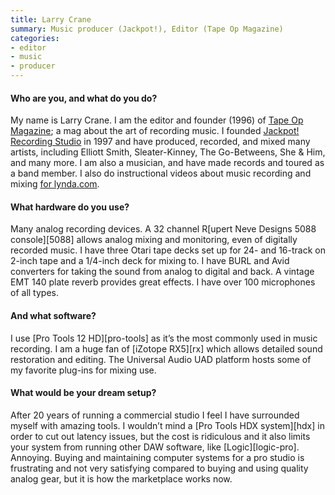 ```yaml
---
title: Larry Crane
summary: Music producer (Jackpot!), Editor (Tape Op Magazine)
categories:
- editor
- music
- producer
---
```


#### Who are you, and what do you do?

My name is Larry Crane. I am the editor and founder (1996) of [Tape Op Magazine](http://tapeop.com/ "Larry's music recording magazine."); a mag about the art of recording music. I founded [Jackpot! Recording Studio](http://jackpotrecording.com/ "Larry's recording studio.") in 1997 and have produced, recorded, and mixed many artists, including Elliott Smith, Sleater-Kinney, The Go-Betweens, She & Him, and many more. I am also a musician, and have made records and toured as a band member. I also do instructional videos about music recording and mixing [for lynda.com](https://www.lynda.com/Larry-Crane/1873217-1.html "Larry's Lynda.com page."). 

#### What hardware do you use?

Many analog recording devices. A 32 channel R[upert Neve Designs 5088 console][5088] allows analog mixing and monitoring, even of digitally recorded music. I have three Otari tape decks set up for 24- and 16-track on 2-inch tape and a 1/4-inch deck for mixing to. I have BURL and Avid converters for taking the sound from analog to digital and back. A vintage EMT 140 plate reverb provides great effects. I have over 100 microphones of all types. 

#### And what software?

I use [Pro Tools 12 HD][pro-tools] as it’s the most commonly used in music recording. I am a huge fan of [iZotope RX5][rx] which allows detailed sound restoration and editing. The Universal Audio UAD platform hosts some of my favorite plug-ins for mixing use. 

#### What would be your dream setup?

After 20 years of running a commercial studio I feel I have surrounded myself with amazing tools. I wouldn’t mind a [Pro Tools HDX system][hdx] in order to cut out latency issues, but the cost is ridiculous and it also limits your system from running other DAW software, like [Logic][logic-pro]. Annoying. Buying and maintaining computer systems for a pro studio is frustrating and not very satisfying compared to buying and using quality analog gear, but it is how the marketplace works now.